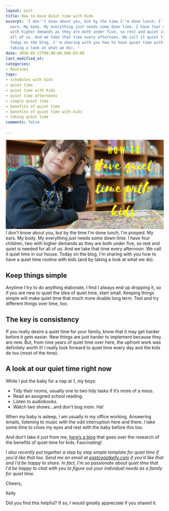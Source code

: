 ```yaml
---
layout: post
title: How to Have Quiet time with Kids
excerpt: 'I don''t know about you, but by the time I''m done lunch, I''m pooped. My
  ears. My body. My everything just needs some down time. I have four children, two
  with higher demands as they are both under five, so rest and quiet is needed for
  all of us. And we take that time every afternoon. We call it quiet time in our house.
  Today on the blog, I''m sharing with you how to have quiet time with kids (and by
  taking a look at what we do). '
date: 2020-05-27T00:00:00.000-03:00
last_modified_at: 
categories:
- Routines
tags:
- schedules with kids
- quiet time
- quiet time with kids
- quiet time afternoons
- simple quiet time
- benefits of quiet time
- benefits of quiet time with kids
- taking quiet time
comments: false

---
```

![An image of a boy in the library, sitting quietly.](/assets/img/20200526_225330_0000.png "boyinlibrary")  
I don't know about you, but by the time I'm done lunch, I'm pooped. My ears. My body. My everything just needs some down time. I have four children, two with higher demands as they are both under five, so rest and quiet is needed for all of us. And we take that time every afternoon. We call it quiet time in our house. Today on the blog, I'm sharing with you how to have a quiet time routine with kids (and by taking a look at what we do).

## Keep things simple

Anytime I try to do anything elaborate, I find I always end up dropping it, so if you are new to quiet the idea of quiet time, start small. Keeping things simple will make quiet time that much more doable long term. Test and try different things over time, too.

## The key is consistency

If you really desire a quiet time for your family, know that it may get harder before it gets easier. New things are just harder to implement because they are new. But, from nine years of quiet time over here, the upfront work was definitely worth it! I really look forward to quiet time every day and the kids do too (most of the time).

## A look at our quiet time right now

While I put the baby for a nap at 1, my boys:

* Tidy their rooms, usually one to two tidy tasks if it’s more of a mess.
* Read an assigned school reading.
* Listen to audiobooks.
* Watch two shows…and don't bug mom. Ha!

When my baby is asleep, I am usually in my office working. Answering emails, listening to music with the odd interruption here and there. I take some time to close my eyes and rest with the baby before this too.

And don’t take it just from me, [here’s a blog](https://blog.outschool.com/quiet-time-benefits/) that goes over the research of the benefits of quiet time for kids. Fascinating!

_I also recently put together a step by step simple template for quiet time if you'd like that too. Send me an email at_ [_eastcoastkelly.com_](http://eastcoastkelly.com/) _if you'd like that and I'd be happy to share. In fact, I'm so passionate about quiet time that I'd be happy to chat with you to figure out your individual needs as a family for quiet time._

Cheers,

Kelly

Did you find this helpful? If so, I would greatly appreciate if you shared it.